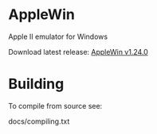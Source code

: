 AppleWin
========

Apple II emulator for Windows

Download latest release: [AppleWin v1.24.0](https://github.com/AppleWin/AppleWin/releases/download/v1.24.0/AppleWin1.24.0.0.zip)


Building
========
To compile from source see:

   docs/compiling.txt
